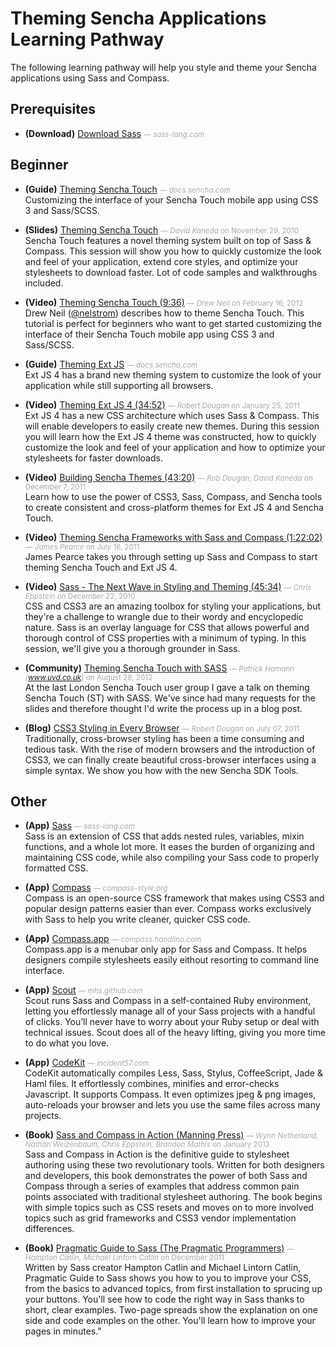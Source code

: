 # Theming Sencha Applications Learning Pathway
The following learning pathway will help you style and theme your Sencha applications using Sass and Compass.


## Prerequisites

- **(Download)** [Download Sass](http://sass-lang.com/download.html) <small style='color:#aaa;'>&mdash; _sass-lang.com_</small>  
  

## Beginner

- **(Guide)** [Theming Sencha Touch](http://docs.sencha.com/touch/2-0/#!guide/theming) <small style='color:#aaa;'>&mdash; _docs.sencha.com_</small>  
  Customizing the interface of your Sencha Touch mobile app using CSS 3 and Sass/SCSS.

- **(Slides)** [Theming Sencha Touch](http://slideshare.net/senchainc/theming-sencha-touch) <small style='color:#aaa;'>&mdash; _David Kaneda_ on November 29, 2010</small>  
  Sencha Touch features a novel theming system built on top of Sass & Compass. This session will show you how to quickly customize the look and feel of your application, extend core styles, and optimize your stylesheets to download faster. Lot of code samples and walkthroughs included.

- **(Video)** [Theming Sencha Touch (9:36)](http://docs.sencha.com/touch/2-0/#!/video/theming) <small style='color:#aaa;'>&mdash; _Drew Neil_ on February 16, 2012</small>  
  Drew Neil ([@nelstrom](http://twitter.com/nelstrom)) describes how to theme Sencha Touch. This tutorial is perfect for beginners who want to get started customizing the interface of their Sencha Touch mobile app using CSS 3 and Sass/SCSS.

- **(Guide)** [Theming Ext JS](http://docs.sencha.com/ext-js/4-1/#!/guide/theming) <small style='color:#aaa;'>&mdash; _docs.sencha.com_</small>  
  Ext JS 4 has a brand new theming system to customize the look of your application while still supporting all browsers.

- **(Video)** [Theming Ext JS 4 (34:52)](http://docs.sencha.com/ext-js/4-1/#!/video/19159630) <small style='color:#aaa;'>&mdash; _Robert Dougan_ on January 25, 2011</small>  
  Ext JS 4 has a new CSS architecture which uses Sass & Compass. This will enable developers to easily create new themes. During this session you will learn how the Ext JS 4 theme was constructed, how to quickly customize the look and feel of your application and how to optimize your stylesheets for faster downloads.

- **(Video)** [Building Sencha Themes (43:20)](http://www.sencha.com/conference/session/building-sencha-themes) <small style='color:#aaa;'>&mdash; _Rob Dougan, David Kaneda_ on December 7, 2011</small>  
  Learn how to use the power of CSS3, Sass, Compass, and Sencha tools to create consistent and cross-platform themes for Ext JS 4 and Sencha Touch.

- **(Video)** [Theming Sencha Frameworks with Sass and Compass (1:22:02)](http://docs.sencha.com/ext-js/4-1/#!/video/26506883) <small style='color:#aaa;'>&mdash; _James Pearce_ on July 16, 2011</small>  
  James Pearce takes you through setting up Sass and Compass to start theming Sencha Touch and Ext JS 4.

- **(Video)** [Sass - The Next Wave in Styling and Theming (45:34)](http://docs.sencha.com/ext-js/4-1/#!/video/18084338) <small style='color:#aaa;'>&mdash; _Chris Eppstein_ on December 22, 2010</small>  
  CSS and CSS3 are an amazing toolbox for styling your applications, but they're a challenge to wrangle due to their wordy and encyclopedic nature. Sass is an overlay language for CSS that allows powerful and thorough control of CSS properties with a minimum of typing. In this session, we'll give you a thorough grounder in Sass. 

- **(Community)** [Theming Sencha Touch with SASS](http://www.uvd.co.uk/blog/theming-sencha-touch-with-sass/) <small style='color:#aaa;'>&mdash; _Patrick Hamann (www.uvd.co.uk)_ on August 28, 2012</small>  
  At the last London Sencha Touch user group I gave a talk on theming Sencha Touch (ST) with SASS. We've since had many requests for the slides and therefore thought I'd write the process up in a blog post.

- **(Blog)** [CSS3 Styling in Every Browser](http://www.sencha.com/blog/using-CSS3-in-every-browser/) <small style='color:#aaa;'>&mdash; _Robert Dougan_ on July 07, 2011</small>  
  Traditionally, cross-browser styling has been a time consuming and tedious task. With the rise of modern browsers and the introduction of CSS3, we can finally create beautiful cross-browser interfaces using a simple syntax. We show you how with the new Sencha SDK Tools.


## Other

- **(App)** [Sass](http://sass-lang.com/) <small style='color:#aaa;'>&mdash; _sass-lang.com_</small>  
  Sass is an extension of CSS that adds nested rules, variables, mixin functions, and a whole lot more. It eases the burden of organizing and maintaining CSS code, while also compiling your Sass code to properly formatted CSS.

- **(App)** [Compass](http://compass-style.org/) <small style='color:#aaa;'>&mdash; _compass-style.org_</small>  
  Compass is an open-source CSS framework that makes using CSS3 and popular design patterns easier than ever. Compass works exclusively with Sass to help you write cleaner, quicker CSS code.

- **(App)** [Compass.app](http://compass.handlino.com/) <small style='color:#aaa;'>&mdash; _compass.handlino.com_</small>  
  Compass.app is a menubar only app for Sass and Compass. It helps designers compile stylesheets easily eithout resorting to command line interface.

- **(App)** [Scout](http://mhs.github.com/scout-app/) <small style='color:#aaa;'>&mdash; _mhs.github.com_</small>  
  Scout runs Sass and Compass in a self-contained Ruby environment, letting you effortlessly manage all of your Sass projects with a handful of clicks. You’ll never have to worry about your Ruby setup or deal with technical issues. Scout does all of the heavy lifting, giving you more time to do what you love.

- **(App)** [CodeKit](http://incident57.com/codekit/) <small style='color:#aaa;'>&mdash; _incident57.com_</small>  
  CodeKit automatically compiles Less, Sass, Stylus, CoffeeScript, Jade & Haml files. It effortlessly combines, minifies and error-checks Javascript. It supports Compass. It even optimizes jpeg & png images, auto-reloads your browser and lets you use the same files across many projects.

- **(Book)** [Sass and Compass in Action (Manning Press)](http://www.manning.com/netherland/) <small style='color:#aaa;'>&mdash; _Wynn Netherland, Nathan Weizenbaum, Chris Eppstein, Brandon Mathis_ on January 2013</small>  
  Sass and Compass in Action is the definitive guide to stylesheet authoring using these two revolutionary tools. Written for both designers and developers, this book demonstrates the power of both Sass and Compass through a series of examples that address common pain points associated with traditional stylesheet authoring. The book begins with simple topics such as CSS resets and moves on to more involved topics such as grid frameworks and CSS3 vendor implementation differences.

- **(Book)** [Pragmatic Guide to Sass (The Pragmatic Programmers)](http://pragprog.com/book/pg_sass/pragmatic-guide-to-sass) <small style='color:#aaa;'>&mdash; _Hampton Catlin, Michael Lintorn Catlin_ on December 2011</small>  
  Written by Sass creator Hampton Catlin and Michael Lintorn Catlin, Pragmatic Guide to Sass shows you how to you to improve your CSS, from the basics to advanced topics, from first installation to sprucing up your buttons. You'll see how to code the right way in Sass thanks to short, clear examples. Two-page spreads show the explanation on one side and code examples on the other. You'll learn how to improve your pages in minutes."


